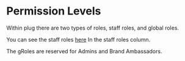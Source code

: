 # Permission Levels

Within plug there are two types of roles, staff roles, and global roles.

You can see the staff roles [here](/api/constants.md) In the staff roles column.

The gRoles are reserved for Admins and Brand Ambassadors.